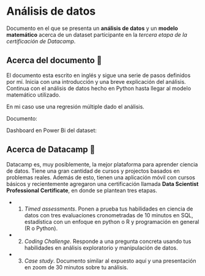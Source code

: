 # Análisis de datos 

Documento en el que se presenta un **análisis de datos** y un **modelo matemático** acerca de un dataset participante en la _tercera etapa de la certificación de Datacamp_. 

## Acerca del documento 📄

El documento esta escrito en inglés y sigue una serie de pasos definidos por mí. Inicia con una introducción y una breve explicación del análisis. Continua con el análisis de datos hecho en Python hasta llegar al modelo matemático utilizado. 

En mi caso use una regresión múltiple dado el análisis.

Documento:

Dashboard en Power Bi del dataset: 



## Acerca de Datacamp 📜

Datacamp es, muy posiblemente, la mejor plataforma para aprender ciencia de datos. Tiene una gran cantidad de cursos y projectos basados en problemas reales. Además de esto, tienen una aplicación móvil con cursos básicos y recientemente agregaron una certificación llamada __Data Scientist Professional Certificate__, en donde se plantean tres etapas.

* 1) _Timed assessments_. Ponen a prueba tus habilidades en ciencia de datos con tres evaluaciones cronometradas de 10 minutos en SQL, estadística con un enfoque en python o R y programación en general (R o Python).
* 2) _Coding Challenge_. Responde a una pregunta concreta usando tus habilidades en análisis exploratorio y manipulación de datos.
* 3) _Case study_. Documento similar al expuesto aquí y una presentación en zoom de 30 minutos sobre tu análisis. 

